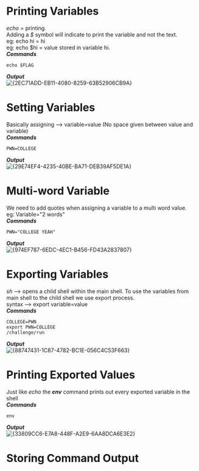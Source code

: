 # Printing Variables
*echo* = printing. <br>
Adding a *$* symbol will indicate to print the variable and not the text.<br>
eg: echo hi = hi <br>
eg: echo $hi = value stored in variable hi.
<br> ***Commands***
```
echo $FLAG
```
***Output***<br>
![{2EC71ADD-EB11-4080-8259-63B52906CB9A}](https://github.com/user-attachments/assets/c247aac7-70ce-4b8c-a310-35393f2e8e88)

# Setting Variables
Basically assigning --> variable=value (No space given between value and variable)
<br>***Commands***
```
PWN=COLLEGE
```
***Output***<br>
![{29E74EF4-4235-40BE-BA71-DEB39AF5DE1A}](https://github.com/user-attachments/assets/102cc9f7-f9b8-4c67-bb44-8e6f2284b42e)

# Multi-word Variable
We need to add quotes when assigning a variable to a multi word value. <br>
eg: Variable="2 words"
<br>***Commands***
```
PWN="COLLEGE YEAH"
```
***Output***<br>
![{974EF787-6EDC-4EC1-B456-FD43A2837807}](https://github.com/user-attachments/assets/9576d2a0-f6cc-4a24-baaf-4b4f516b3dab)

# Exporting Variables
*sh* --> opens a child shell within the main shell.
To use the variables from main shell to the child shell we use export process. <br>
syntax --> export variable=value<br>
***Commands***
```
COLLEGE=PWN
export PWN=COLLEGE
/challenge/run
```
***Output***<br>
![{88747431-1C87-4782-BC1E-056C4C53F663}](https://github.com/user-attachments/assets/c9738341-9e35-4e4e-bf26-6a41f5b77373)

# Printing Exported Values
Just like *echo* the ***env*** command prints out every exported variable in the shell
<br>***Commands***
```
env
```
***Output***<br>
![{33809CC6-E7A8-448F-A2E9-6AA8DCA6E3E2}](https://github.com/user-attachments/assets/cd300aae-186c-43ae-ab9a-532ca12213b1)

# Storing Command Output



